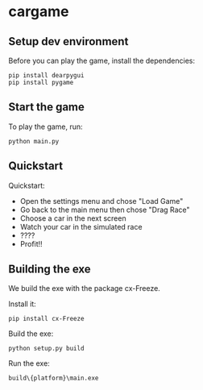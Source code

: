 # cargame

## Setup dev environment

Before you can play the game, install the dependencies:
```
pip install dearpygui
pip install pygame
```

## Start the game

To play the game, run:
```
python main.py
```

## Quickstart

Quickstart:
- Open the settings menu and chose "Load Game"
- Go back to the main menu then chose "Drag Race"
- Choose a car in the next screen
- Watch your car in the simulated race
- ????
- Profit!!

## Building the exe 

We build the exe with the package cx-Freeze. 

Install it:
```
pip install cx-Freeze
```

Build the exe:
```
python setup.py build
```

Run the exe:
```
build\{platform}\main.exe
```
